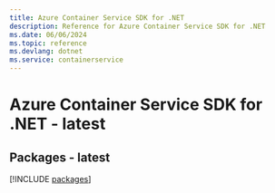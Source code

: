 ```yaml
---
title: Azure Container Service SDK for .NET
description: Reference for Azure Container Service SDK for .NET
ms.date: 06/06/2024
ms.topic: reference
ms.devlang: dotnet
ms.service: containerservice
---
```

# Azure Container Service SDK for .NET - latest
## Packages - latest
[!INCLUDE [packages](container-service-index.md)]